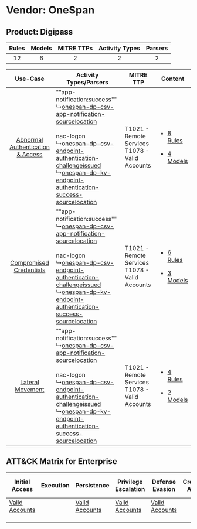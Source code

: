Vendor: OneSpan
===============
Product: Digipass
-----------------
| Rules | Models | MITRE TTPs | Activity Types | Parsers |
|:-----:|:------:|:----------:|:--------------:|:-------:|
|  12   |   6    |     2      |       2        |    2    |

|    Use-Case    | Activity Types/Parsers    | MITRE TTP    | Content    |
|:----:| ---- | ---- | ---- |
| [Abnormal Authentication & Access](../../../UseCases/uc_abnormal_authentication_&_access.md) |  ""app-notification:success""<br> ↳[onespan-dp-csv-app-notification-sourcelocation](Ps/pC_onespandpcsvappnotificationsourcelocation.md)<br><br> nac-logon<br> ↳[onespan-dp-csv-endpoint-authentication-challengeissued](Ps/pC_onespandpcsvendpointauthenticationchallengeissued.md)<br> ↳[onespan-dp-kv-endpoint-authentication-success-sourcelocation](Ps/pC_onespandpkvendpointauthenticationsuccesssourcelocation.md)<br> | T1021 - Remote Services<br>T1078 - Valid Accounts<br> | [<ul><li>8 Rules</li></ul><ul><li>4 Models</li></ul>](RM/r_m_onespan_digipass_Abnormal_Authentication_&_Access.md) |
|          [Compromised Credentials](../../../UseCases/uc_compromised_credentials.md)          |  ""app-notification:success""<br> ↳[onespan-dp-csv-app-notification-sourcelocation](Ps/pC_onespandpcsvappnotificationsourcelocation.md)<br><br> nac-logon<br> ↳[onespan-dp-csv-endpoint-authentication-challengeissued](Ps/pC_onespandpcsvendpointauthenticationchallengeissued.md)<br> ↳[onespan-dp-kv-endpoint-authentication-success-sourcelocation](Ps/pC_onespandpkvendpointauthenticationsuccesssourcelocation.md)<br> | T1021 - Remote Services<br>T1078 - Valid Accounts<br> | [<ul><li>6 Rules</li></ul><ul><li>3 Models</li></ul>](RM/r_m_onespan_digipass_Compromised_Credentials.md)          |
|    [Lateral Movement](../../../UseCases/uc_lateral_movement.md)    |  ""app-notification:success""<br> ↳[onespan-dp-csv-app-notification-sourcelocation](Ps/pC_onespandpcsvappnotificationsourcelocation.md)<br><br> nac-logon<br> ↳[onespan-dp-csv-endpoint-authentication-challengeissued](Ps/pC_onespandpcsvendpointauthenticationchallengeissued.md)<br> ↳[onespan-dp-kv-endpoint-authentication-success-sourcelocation](Ps/pC_onespandpkvendpointauthenticationsuccesssourcelocation.md)<br> | T1021 - Remote Services<br>T1078 - Valid Accounts<br> | [<ul><li>4 Rules</li></ul><ul><li>2 Models</li></ul>](RM/r_m_onespan_digipass_Lateral_Movement.md)    |

ATT&CK Matrix for Enterprise
----------------------------
| Initial Access                                                      | Execution | Persistence                                                         | Privilege Escalation                                                | Defense Evasion                                                     | Credential Access | Discovery | Lateral Movement                                                     | Collection | Command and Control | Exfiltration | Impact |
| ------------------------------------------------------------------- | --------- | ------------------------------------------------------------------- | ------------------------------------------------------------------- | ------------------------------------------------------------------- | ----------------- | --------- | -------------------------------------------------------------------- | ---------- | ------------------- | ------------ | ------ |
| [Valid Accounts](https://attack.mitre.org/techniques/T1078)<br><br> |           | [Valid Accounts](https://attack.mitre.org/techniques/T1078)<br><br> | [Valid Accounts](https://attack.mitre.org/techniques/T1078)<br><br> | [Valid Accounts](https://attack.mitre.org/techniques/T1078)<br><br> |                   |           | [Remote Services](https://attack.mitre.org/techniques/T1021)<br><br> |            |                     |              |        |